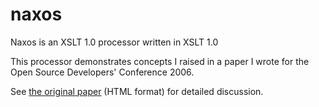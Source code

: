 # naxos
Naxos is an XSLT 1.0 processor written in XSLT 1.0

This processor demonstrates concepts I raised in a paper I wrote for the Open Source Developers' Conference 2006.

See <a href="http://htmlpreview.github.io/?https://github.com/futzle/naxos/blob/master/DoingStupidThingsWithXSLT.html">the original paper</a> (HTML format) for detailed discussion.
